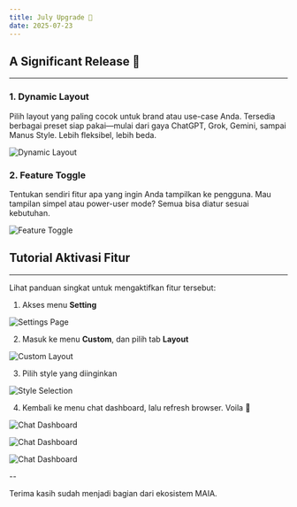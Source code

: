 ```yaml
---
title: July Upgrade 🚀
date: 2025-07-23   
---
```


## A Significant Release  🎨

---

### 1. Dynamic Layout

Pilih layout yang paling cocok untuk brand atau use-case Anda. Tersedia berbagai preset siap pakai—mulai dari gaya ChatGPT, Grok, Gemini, sampai Manus Style. Lebih fleksibel, lebih beda.

![Dynamic Layout](https://res.cloudinary.com/moyadev/image/upload/v1753272476/maia/releases/info1_znjlbn.webp)

### 2. Feature Toggle

Tentukan sendiri fitur apa yang ingin Anda tampilkan ke pengguna. Mau tampilan simpel atau power-user mode? Semua bisa diatur sesuai kebutuhan.

![Feature Toggle](https://res.cloudinary.com/moyadev/image/upload/v1753272502/maia/releases/info2_mjftox.webp)

## Tutorial Aktivasi Fitur

---

Lihat panduan singkat untuk mengaktifkan fitur tersebut:

1. Akses menu **Setting**

![Settings Page](https://res.cloudinary.com/moyadev/image/upload/v1753271959/maia/releases/tutorial1_fw8xps.webp)

2. Masuk ke menu **Custom**, dan pilih tab **Layout**

![Custom Layout](https://res.cloudinary.com/moyadev/image/upload/v1753271959/maia/releases/tutorial2_umqgzn.webp)

3. Pilih style yang diinginkan

![Style Selection](https://res.cloudinary.com/moyadev/image/upload/v1753271959/maia/releases/tutorial3_elaefu.webp)

4. Kembali ke menu chat dashboard, lalu refresh browser. Voila 🎉

![Chat Dashboard](https://res.cloudinary.com/moyadev/image/upload/v1753271958/maia/releases/layout1_f1cm6w.webp)

![Chat Dashboard](https://res.cloudinary.com/moyadev/image/upload/v1753271959/maia/releases/layout2_f9jtul.webp)

![Chat Dashboard](https://res.cloudinary.com/moyadev/image/upload/v1753271959/maia/releases/layout3_u7gxfd.webp)

--

Terima kasih sudah menjadi bagian dari ekosistem MAIA.




